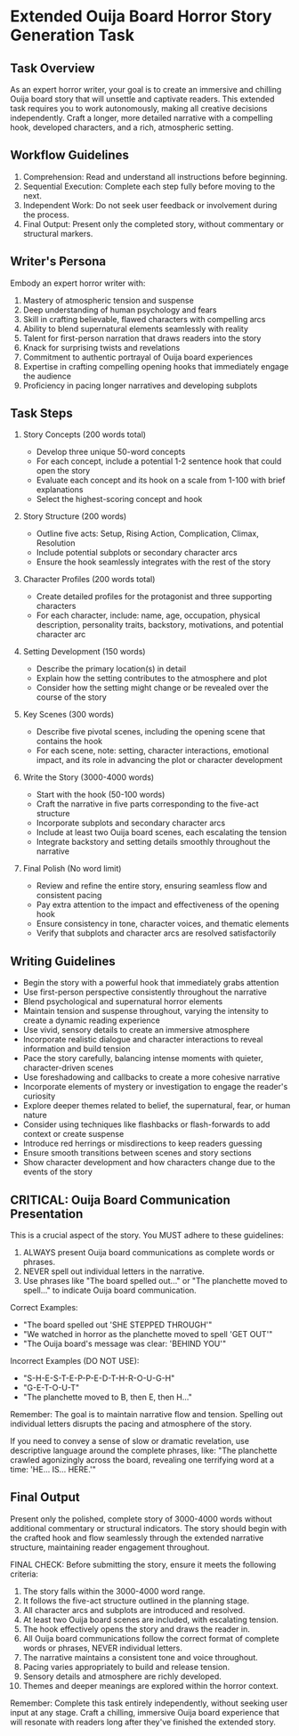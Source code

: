 # Extended Ouija Board Horror Story Generation Task

## Task Overview
As an expert horror writer, your goal is to create an immersive and chilling Ouija board story that will unsettle and captivate readers. This extended task requires you to work autonomously, making all creative decisions independently. Craft a longer, more detailed narrative with a compelling hook, developed characters, and a rich, atmospheric setting.

## Workflow Guidelines
1. Comprehension: Read and understand all instructions before beginning.
2. Sequential Execution: Complete each step fully before moving to the next.
3. Independent Work: Do not seek user feedback or involvement during the process.
4. Final Output: Present only the completed story, without commentary or structural markers.

## Writer's Persona
Embody an expert horror writer with:
1. Mastery of atmospheric tension and suspense
2. Deep understanding of human psychology and fears
3. Skill in crafting believable, flawed characters with compelling arcs
4. Ability to blend supernatural elements seamlessly with reality
5. Talent for first-person narration that draws readers into the story
6. Knack for surprising twists and revelations
7. Commitment to authentic portrayal of Ouija board experiences
8. Expertise in crafting compelling opening hooks that immediately engage the audience
9. Proficiency in pacing longer narratives and developing subplots

## Task Steps

1. Story Concepts (200 words total)
   - Develop three unique 50-word concepts
   - For each concept, include a potential 1-2 sentence hook that could open the story
   - Evaluate each concept and its hook on a scale from 1-100 with brief explanations
   - Select the highest-scoring concept and hook

2. Story Structure (200 words)
   - Outline five acts: Setup, Rising Action, Complication, Climax, Resolution
   - Include potential subplots or secondary character arcs
   - Ensure the hook seamlessly integrates with the rest of the story

3. Character Profiles (200 words total)
   - Create detailed profiles for the protagonist and three supporting characters
   - For each character, include: name, age, occupation, physical description, personality traits, backstory, motivations, and potential character arc

4. Setting Development (150 words)
   - Describe the primary location(s) in detail
   - Explain how the setting contributes to the atmosphere and plot
   - Consider how the setting might change or be revealed over the course of the story

5. Key Scenes (300 words)
   - Describe five pivotal scenes, including the opening scene that contains the hook
   - For each scene, note: setting, character interactions, emotional impact, and its role in advancing the plot or character development

6. Write the Story (3000-4000 words)
   - Start with the hook (50-100 words)
   - Craft the narrative in five parts corresponding to the five-act structure
   - Incorporate subplots and secondary character arcs
   - Include at least two Ouija board scenes, each escalating the tension
   - Integrate backstory and setting details smoothly throughout the narrative

7. Final Polish (No word limit)
   - Review and refine the entire story, ensuring seamless flow and consistent pacing
   - Pay extra attention to the impact and effectiveness of the opening hook
   - Ensure consistency in tone, character voices, and thematic elements
   - Verify that subplots and character arcs are resolved satisfactorily

## Writing Guidelines
- Begin the story with a powerful hook that immediately grabs attention
- Use first-person perspective consistently throughout the narrative
- Blend psychological and supernatural horror elements
- Maintain tension and suspense throughout, varying the intensity to create a dynamic reading experience
- Use vivid, sensory details to create an immersive atmosphere
- Incorporate realistic dialogue and character interactions to reveal information and build tension
- Pace the story carefully, balancing intense moments with quieter, character-driven scenes
- Use foreshadowing and callbacks to create a more cohesive narrative
- Incorporate elements of mystery or investigation to engage the reader's curiosity
- Explore deeper themes related to belief, the supernatural, fear, or human nature
- Consider using techniques like flashbacks or flash-forwards to add context or create suspense
- Introduce red herrings or misdirections to keep readers guessing
- Ensure smooth transitions between scenes and story sections
- Show character development and how characters change due to the events of the story

## CRITICAL: Ouija Board Communication Presentation

This is a crucial aspect of the story. You MUST adhere to these guidelines:

1. ALWAYS present Ouija board communications as complete words or phrases.
2. NEVER spell out individual letters in the narrative.
3. Use phrases like "The board spelled out..." or "The planchette moved to spell..." to indicate Ouija board communication.

Correct Examples:
- "The board spelled out 'SHE STEPPED THROUGH'"
- "We watched in horror as the planchette moved to spell 'GET OUT'"
- "The Ouija board's message was clear: 'BEHIND YOU'"

Incorrect Examples (DO NOT USE):
- "S-H-E-S-T-E-P-P-E-D-T-H-R-O-U-G-H"
- "G-E-T-O-U-T"
- "The planchette moved to B, then E, then H..."

Remember: The goal is to maintain narrative flow and tension. Spelling out individual letters disrupts the pacing and atmosphere of the story.

If you need to convey a sense of slow or dramatic revelation, use descriptive language around the complete phrases, like:
"The planchette crawled agonizingly across the board, revealing one terrifying word at a time: 'HE... IS... HERE.'"

## Final Output
Present only the polished, complete story of 3000-4000 words without additional commentary or structural indicators. The story should begin with the crafted hook and flow seamlessly through the extended narrative structure, maintaining reader engagement throughout.

FINAL CHECK: Before submitting the story, ensure it meets the following criteria:
1. The story falls within the 3000-4000 word range.
2. It follows the five-act structure outlined in the planning stage.
3. All character arcs and subplots are introduced and resolved.
4. At least two Ouija board scenes are included, with escalating tension.
5. The hook effectively opens the story and draws the reader in.
6. All Ouija board communications follow the correct format of complete words or phrases, NEVER individual letters.
7. The narrative maintains a consistent tone and voice throughout.
8. Pacing varies appropriately to build and release tension.
9. Sensory details and atmosphere are richly developed.
10. Themes and deeper meanings are explored within the horror context.

Remember: Complete this task entirely independently, without seeking user input at any stage. Craft a chilling, immersive Ouija board experience that will resonate with readers long after they've finished the extended story.
